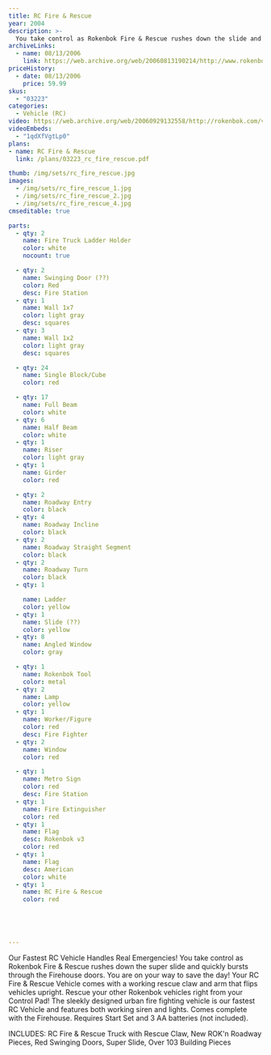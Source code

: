 ```yaml
---
title: RC Fire & Rescue
year: 2004
description: >-
  You take control as Rokenbok Fire & Rescue rushes down the slide and quickly bursts through the Firehouse doors. You are on your way to save the day! Your RC Fire & Rescue Vehicle comes with a working rescue claw and arm that flips vehicles upright.
archiveLinks:
  - name: 08/13/2006
    link: https://web.archive.org/web/20060813190214/http://www.rokenbok.com/catalog/pd_03223.html
priceHistory:
  - date: 08/13/2006
    price: 59.99
skus:
  - "03223"
categories:
  - Vehicle (RC)
video: https://web.archive.org/web/20060929132558/http://rokenbok.com/vids/FireRok307KbSec.wmv
videoEmbeds:
  - "1qdXfVgtLp0"
plans:
- name: RC Fire & Rescue
  link: /plans/03223_rc_fire_rescue.pdf

thumb: /img/sets/rc_fire_rescue.jpg
images:
  - /img/sets/rc_fire_rescue_1.jpg
  - /img/sets/rc_fire_rescue_2.jpg
  - /img/sets/rc_fire_rescue_4.jpg
cmseditable: true

parts:
  - qty: 2
    name: Fire Truck Ladder Holder
    color: white
    nocount: true

  - qty: 2
    name: Swinging Door (??)
    color: Red
    desc: Fire Station
  - qty: 1
    name: Wall 1x7
    color: light gray
    desc: squares
  - qty: 3
    name: Wall 1x2
    color: light gray
    desc: squares

  - qty: 24
    name: Single Block/Cube
    color: red

  - qty: 17
    name: Full Beam
    color: white
  - qty: 6
    name: Half Beam
    color: white
  - qty: 1
    name: Riser
    color: light gray
  - qty: 1
    name: Girder
    color: red

  - qty: 2
    name: Roadway Entry
    color: black
  - qty: 4
    name: Roadway Incline
    color: black
  - qty: 2
    name: Roadway Straight Segment
    color: black
  - qty: 2
    name: Roadway Turn
    color: black
  - qty: 1

    name: Ladder
    color: yellow
  - qty: 1
    name: Slide (??)
    color: yellow
  - qty: 8
    name: Angled Window
    color: gray

  - qty: 1
    name: Rokenbok Tool
    color: metal
  - qty: 2
    name: Lamp
    color: yellow
  - qty: 1
    name: Worker/Figure
    color: red
    desc: Fire Fighter
  - qty: 2
    name: Window
    color: red

  - qty: 1
    name: Metro Sign
    color: red
    desc: Fire Station
  - qty: 1
    name: Fire Extinguisher
    color: red
  - qty: 1
    name: Flag
    desc: Rokenbok v3
    color: red
  - qty: 1
    name: Flag
    desc: American
    color: white
  - qty: 1
    name: RC Fire & Rescue
    color: red





---
```

Our Fastest RC Vehicle Handles Real Emergencies!
You take control as Rokenbok Fire & Rescue rushes down the super slide and quickly bursts through the Firehouse doors. You are on your way to save the day! Your RC Fire & Rescue Vehicle comes with a working rescue claw and arm that flips vehicles upright. Rescue your other Rokenbok vehicles right from your Control Pad! The sleekly designed urban fire fighting vehicle is our fastest RC Vehicle and features both working siren and lights. Comes complete with the Firehouse. Requires Start Set and 3 AA batteries (not included).

INCLUDES:
RC Fire & Rescue Truck with Rescue Claw, New ROK'n Roadway Pieces, Red Swinging Doors, Super Slide, Over 103 Building Pieces
